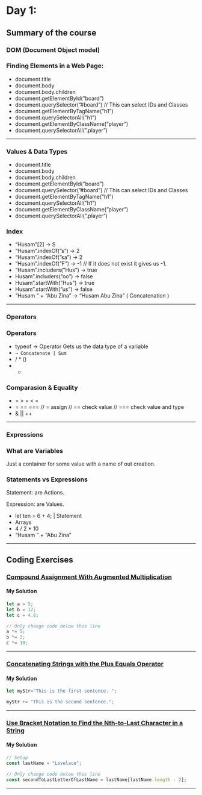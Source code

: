 
# Day 1:

## Summary of the course

### DOM (Document Object model)

### Finding Elements in a Web Page:

- document.title
- document.body
- document.body.children
- document.getElementById(”board”)
- document.querySelector(”#board”) // This can select IDs and Classes
- document.getElementByTagName(”h1”)
- document.querySelectorAll(”h1”)
- document.getElementByClassName(”player”)
- document.querySelectorAll(”.player”)

---

### Values & Data Types

- document.title
- document.body
- document.body.children
- document.getElementById(”board”)
- document.querySelector(”#board”) // This can select IDs and Classes
- document.getElementByTagName(”h1”)
- document.querySelectorAll(”h1”)
- document.getElementByClassName(”player”)
- document.querySelectorAll(”.player”)

### Index

- “Husam”[2] → S
- “Husam”.indexOf(”s”) → 2
- “Husam”.indexOf(”sa”) → 2
- “Husam”.indexOf(”F”) → -1 // If it does not exist it gives us -1.
- “Husam”.includers(”Hus”) → true
- Husam”.includers(”oo”) → false
- Husam”.startWith(”Hus”) → true
- Husam”.startWith(”us”) → false
- “Husam “ + “Abu Zina” → “Husam Abu Zina” ( Concatenation )

---

### Operators

### Operators

- typeof → Operator Gets us the data type of a variable
- `→ Concatenate | Sum`
- / * ()
- *

### Comparasion & Equality

- = > = < =
- = == === // = assign // == check value // === check value and type
- & || ++

---

### Expressions

### What are Variables

Just a container for some value with a name of out creation.

### Statements vs Expressions

Statement: are Actions.

Expression: are Values.

- let ten = 6 + 4; | Statement
- Arrays
- 4 / 2 * 10
- “Husam ” + “Abu Zina”

---

## Coding Exercises

### [Compound Assignment With Augmented Multiplication](https://www.freecodecamp.org/learn/javascript-algorithms-and-data-structures/basic-javascript/compound-assignment-with-augmented-multiplication)

#### My Solution 

```javascript
let a = 5;
let b = 12;
let c = 4.6;

// Only change code below this line
a *= 5;
b *= 3;
c *= 10;

```

---



### [Concatenating Strings with the Plus Equals Operator](https://www.freecodecamp.org/learn/javascript-algorithms-and-data-structures/basic-javascript/concatenating-strings-with-the-plus-equals-operator)

#### My Solution 

```javascript
let myStr="This is the first sentence. ";

myStr += "This is the second sentence.";

```

---


### [Use Bracket Notation to Find the Nth-to-Last Character in a String](https://www.freecodecamp.org/learn/javascript-algorithms-and-data-structures/basic-javascript/use-bracket-notation-to-find-the-nth-to-last-character-in-a-string)

#### My Solution 

```javascript
// Setup
const lastName = "Lovelace";

// Only change code below this line
const secondToLastLetterOfLastName = lastName[lastName.length - 2];

```

---


